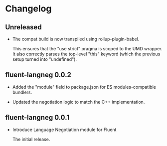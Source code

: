# Changelog

## Unreleased

  - The compat build is now transpiled using rollup-plugin-babel.

    This ensures that the "use strict" pragma is scoped to the UMD wrapper.  It
    also correctly parses the top-level "this" keyword (which the previous
    setup turned into "undefined").

## fluent-langneg 0.0.2

  - Added the "module" field to package.json for ES modules-compatible
    bundlers.

  - Updated the negotiation logic to match the C++ implementation.

## fluent-langneg 0.0.1

  - Introduce Language Negotiation module for Fluent

    The initial release.
